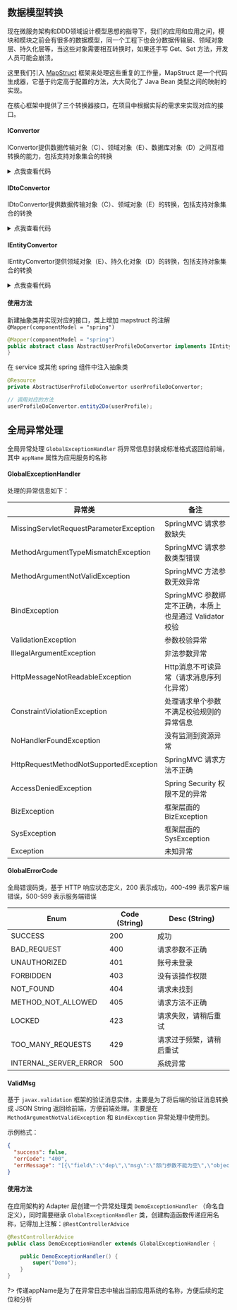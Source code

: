 ## 数据模型转换

现在微服务架构和DDD领域设计模型思想的指导下，我们的应用和应用之间，模块和模块之前会有很多的数据模型，同一个工程下也会分数据传输层、领域对象层、持久化层等，当这些对象需要相互转换时，如果还手写 Get、Set 方法，开发人员可能会崩溃。

这里我们引入 [MapStruct](https://mapstruct.org/) 框架来处理这些重复的工作量，MapStruct 是一个代码生成器，它基于约定高于配置的方法，大大简化了 Java Bean 类型之间的映射的实现。

在核心框架中提供了三个转换器接口，在项目中根据实际的需求来实现对应的接口。

#### IConvertor

IConvertor提供数据传输对象（C）、领域对象（E）、数据库对象（D）之间互相转换的能力，包括支持对象集合的转换

<details>
<summary>点我查看代码</summary>

```java
/**
 * 数据传输对象转领域对象
 * @param c Client Object
 * @return Domain Entity
 */
E co2Entity(C c);

/**
 * 数据传输对象转数据库对象
 * @param c Client Object
 * @return Data Object
 */
D co2Do(C c);

/**
 * 领域对象转数据传输对象
 * @param e Domain Entity
 * @return Client Object
 */
C entity2Co(E e);

/**
 * 领域对象转数据库对象
 * @param e Domain Entity
 * @return Data Object
 */
D entity2Do(E e);

/**
 * 数据库对象转数据传输对象
 * @param d Data Object
 * @return Client Object
 */
C do2Co(D d);

/**
 * 数据库对象转领域对象
 * @param d Data Object
 * @return Domain Entity
 */
E do2Entity(D d);

/**
 * 数据传输对象集合转领域对象集合
 * @param cList List<Client Object>
 * @return List<Domain Entity>
 */
List<E> coList2EntityList(List<C> cList);

/**
 * 数据传输对象集合转数据库对象集合
 * @param cList List<Client Object>
 * @return List<Data Object>
 */
List<D> coList2DoList(List<C> cList);

/**
 * 领域对象集合转数据传输对象集合
 * @param eList List<Domain Entity>
 * @return List<Client Object>
 */
List<C> entityList2CoList(List<E> eList);

/**
 * 领域对象集合转数据库对象集合
 * @param eList List<Domain Entity>
 * @return List<Data Object>
 */
List<D> entityList2DoList(List<E> eList);

/**
 * 数据库对象集合转数据传输对象集合
 * @param dList List<Data Object>
 * @return List<Client Object>
 */
List<C> doList2CoList(List<D> dList);

/**
 * 数据库对象集合转领域对象集合
 * @param dList List<Data Object>
 * @return List<Domain Entity>
 */
List<E> doList2EntityList(List<D> dList);
```

</details>

#### IDtoConvertor

IDtoConvertor提供数据传输对象（C）、领域对象（E）的转换，包括支持对象集合的转换

<details>
<summary>点我查看代码</summary>

```java
/**
 * 数据传输对象转领域对象
 * @param c Client Object
 * @return Domain Entity
 */
E co2Entity(C c);

/**
 * 领域对象转数据传输对象
 * @param e Domain Entity
 * @return Client Object
 */
C entity2Co(E e);

/**
 * 数据传输对象集合转领域对象集合
 * @param cList List<Client Object>
 * @return List<Domain Entity>
 */
List<E> coList2EntityList(List<C> cList);

/**
 * 领域对象集合转数据传输对象集合
 * @param eList List<Domain Entity>
 * @return List<Client Object>
 */
List<C> entityList2CoList(List<E> eList);
```

</details>

#### IEntityConvertor

IEntityConvertor提供领域对象（E）、持久化对象（D）的转换，包括支持对象集合的转换

<details>
<summary>点我查看代码</summary>

```java
/**
 * 领域对象转数据库对象
 * @param e Domain Entity
 * @return Data Object
 */
D entity2Do(E e);

/**
 * 数据库对象转领域对象
 * @param d Data Object
 * @return Domain Entity
 */
E do2Entity(D d);

/**
 * 领域对象集合转数据库对象集合
 * @param eList List<Domain Entity>
 * @return List<Data Object>
 */
List<D> entityList2DoList(List<E> eList);

/**
 * 数据库对象集合转领域对象集合
 * @param dList List<Data Object>
 * @return List<Domain Entity>
 */
List<E> doList2EntityList(List<D> dList);
```

</details>

#### 使用方法

新建抽象类并实现对应的接口，类上增加 mapstruct 的注解 `@Mapper(componentModel = "spring")`

```java
@Mapper(componentModel = "spring")
public abstract class AbstractUserProfileDoConvertor implements IEntityConvertor<UserProfile, UserProfileDO> {
}
```

在 service 或其他 spring 组件中注入抽象类

```java
@Resource
private AbstractUserProfileDoConvertor userProfileDoConvertor;

// 调用对应的方法
userProfileDoConvertor.entity2Do(userProfile);
```

## 全局异常处理

全局异常处理 `GlobalExceptionHandler` 将异常信息封装成标准格式返回给前端，其中 `appName` 属性为应用服务的名称

#### GlobalExceptionHandler

处理的异常信息如下：

| 异常类 | 备注 |
| ----- | --- |
| MissingServletRequestParameterException | SpringMVC 请求参数缺失 |
| MethodArgumentTypeMismatchException | SpringMVC 请求参数类型错误 |
| MethodArgumentNotValidException | SpringMVC 方法参数无效异常 |
| BindException | SpringMVC 参数绑定不正确，本质上也是通过 Validator 校验 |
| ValidationException | 参数校验异常 |
| IllegalArgumentException | 非法参数异常 |
| HttpMessageNotReadableException | Http消息不可读异常（请求消息序列化异常） |
| ConstraintViolationException | 处理请求单个参数不满足校验规则的异常信息 |
| NoHandlerFoundException | 没有监测到资源异常 |
| HttpRequestMethodNotSupportedException | SpringMVC 请求方法不正确 |
| AccessDeniedException | Spring Security 权限不足的异常 |
| BizException | 框架层面的 BizException |
| SysException | 框架层面的 SysException |
| Exception | 未知异常 |

#### GlobalErrorCode

全局错误码类，基于 HTTP 响应状态定义，200 表示成功，400-499 表示客户端错误，500-599 表示服务端错误

| Enum | Code (String) | Desc (String) |
| ---- | ---- | ---- |
| SUCCESS | 200 | 成功 |
| BAD_REQUEST | 400 | 请求参数不正确 |
| UNAUTHORIZED | 401 | 账号未登录 |
| FORBIDDEN | 403 | 没有该操作权限 |
| NOT_FOUND | 404 | 请求未找到 |
| METHOD_NOT_ALLOWED | 405 | 请求方法不正确 |
| LOCKED | 423 | 请求失败，请稍后重试 |
| TOO_MANY_REQUESTS | 429 | 请求过于频繁，请稍后重试 |
| INTERNAL_SERVER_ERROR | 500 | 系统异常 |

#### ValidMsg

基于 `javax.validation` 框架的验证消息实体，主要是为了将后端的验证消息转换成 JSON String 返回给前端，方便前端处理。主要是在 `MethodArgumentNotValidException` 和 `BindException` 异常处理中使用到。

示例格式：

```json
{
  "success": false,
  "errCode": "400",
  "errMessage": "[{\"field\":\"dep\",\"msg\":\"部门参数不能为空\",\"object\":\"userProfilePageQry\"},{\"field\":\"userId\",\"msg\":\"用户ID不能为空\",\"object\":\"userProfilePageQry\"}]"
}
```

#### 使用方法

在应用架构的 Adapter 层创建一个异常处理类 `DemoExceptionHandler` （命名自定义），同时需要继承 `GlobalExceptionHandler` 类，创建构造函数传递应用名称，记得加上注解：`@RestControllerAdvice`

```java
@RestControllerAdvice
public class DemoExceptionHandler extends GlobalExceptionHandler {

    public DemoExceptionHandler() {
        super("Demo");
    }
}
```

?> 传递appName是为了在异常日志中输出当前应用系统的名称，方便后续的定位和分析